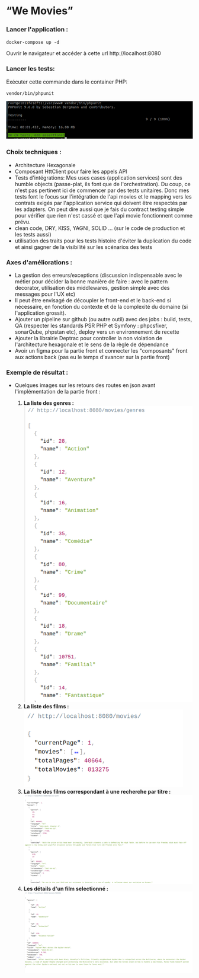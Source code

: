 # “We Movies”

### Lancer l'application :
```batch
docker-compose up -d
```
Ouvrir le navigateur et accéder à cette url http://localhost:8080

### Lancer les tests:
Exécuter cette commande dans le container PHP:
```batch
vendor/bin/phpunit
```
![](screenshot/tests.png)

### Choix techniques :
* Architecture Hexagonale
* Composant HttClient pour faire les appels API
* Tests d'intégrations: Mes uses cases (application services) sont des humble objects (passe-plat, ils font que de l'orchestration). Du coup, ce n'est pas pertinent ici de commencer par des tests unitaires. Donc mes tests font le focus sur l'intégration de l'api movies et le mapping vers les contrats exigés par l'application service qui doivent être respectés par les adapters.
  On peut dire aussi que je fais du contract testing simple pour vérifier que rien n'est cassé et que l'api movie fonctionnent comme prévu.
* clean code, DRY, KISS, YAGNI, SOLID ... (sur le code de production et les tests aussi)
* utilisation des traits pour les tests histoire d'éviter la duplication du code et ainsi gagner de la visibilité sur les scénarios des tests 

### Axes d'améliorations :
* La gestion des erreurs/exceptions (discussion indispensable avec le métier pour décider la bonne manière de faire : avec le pattern decorator, utilisation des middlewares, gestion simple avec des messages pour l'UX etc)
* Il peut être envisagé de découpler le front-end et le back-end si nécessaire, en fonction du contexte et de la complexité du domaine (si l'application grossit).
* Ajouter un pipeline sur github (ou autre outil) avec des jobs : build, tests, QA (respecter les standards PSR PHP et Symfony : phpcsfixer, sonarQube, phpstan etc), deploy vers un environnement de recette
* Ajouter la librairie Deptrac pour controller la non violation de l'architecture hexagonale et le sens de la règle de dépendance
* Avoir un figma pour la partie front et connecter les "composants" front aux actions back (pas eu le temps d'avancer sur la partie front)
### Exemple de résultat :
* Quelques images sur les retours des routes en json avant l'implémentation de la partie front : 

  1. **La liste des genres :**
![](screenshot/genres_json.png)
  2. **La liste des films :**
![](screenshot/movies_json.png)
  3. **La liste des films correspondant à une recherche par titre :**
![](screenshot/search_json.png)
  4. **Les détails d'un film selectionné :**
![](screenshot/movie_detail_json.png)
